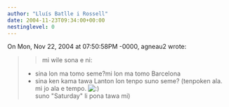 ```yaml
---
author: "Lluís Batlle i Rossell"
date: 2004-11-23T09:34:00+00:00
nestinglevel: 0
---
```

On Mon, Nov 22, 2004 at 07:50:58PM -0000, agneau2 wrote:

>> mi wile sona e ni:
> - sina lon ma tomo seme?mi lon ma tomo Barcelona
> - sina ken kama tawa Lanton lon tenpo suno seme? (tenpoken ala. mi jo ala e tempo. ![:)](images/smilies/icon_e_smile.gif "Smile")\
> suno "Saturday" li pona tawa mi)